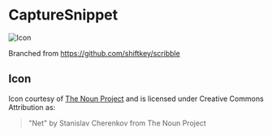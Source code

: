CaptureSnippet
==============


![Icon](https://raw.github.com/SimonCropp/CaptureSnippet/master/Icons/package_icon.png)

Branched from https://github.com/shiftkey/scribble

## Icon

Icon courtesy of [The Noun Project](http://thenounproject.com) and  is licensed under Creative Commons Attribution as: 

> "Net" by Stanislav Cherenkov from The Noun Project